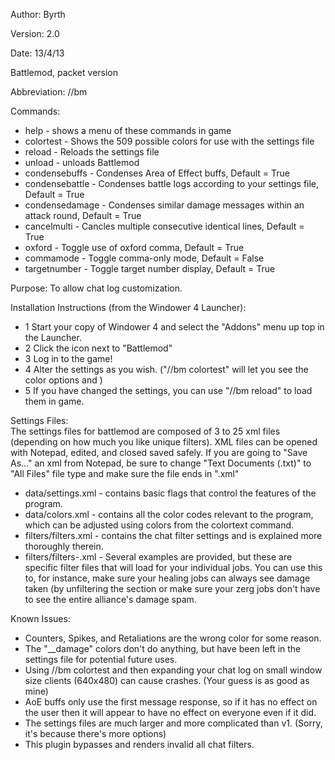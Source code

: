 Author: Byrth

Version: 2.0

Date: 13/4/13

Battlemod, packet version

Abbreviation: //bm

Commands:  
* help - shows a menu of these commands in game
* colortest - Shows the 509 possible colors for use with the settings file
* reload - Reloads the settings file
* unload - unloads Battlemod
* condensebuffs - Condenses Area of Effect buffs, Default = True
* condensebattle - Condenses battle logs according to your settings file, Default = True
* condensedamage - Condenses similar damage messages within an attack round, Default = True
* cancelmulti - Cancles multiple consecutive identical lines, Default = True
* oxford - Toggle use of oxford comma, Default = True
* commamode - Toggle comma-only mode, Default = False
* targetnumber - Toggle target number display, Default = True

Purpose: To allow chat log customization.

Installation Instructions (from the Windower 4 Launcher):

* 1 Start your copy of Windower 4 and select the "Addons" menu up top in the Launcher.
* 2 Click the icon next to "Battlemod"
* 3 Log in to the game!
* 4 Alter the settings as you wish. ("//bm colortest" will let you see the color options and )
* 5 If you have changed the settings, you can use "//bm reload" to load them in game.

Settings Files:  
The settings files for battlemod are composed of 3 to 25 xml files (depending on how much you like unique filters). XML files can be opened with Notepad, edited, and closed saved safely. If you are going to "Save As..." an xml from Notepad, be sure to change "Text Documents (.txt)" to "All Files" file type and make sure the file ends in ".xml"  

* data/settings.xml         - contains basic flags that control the features of the program.  
* data/colors.xml           - contains all the color codes relevant to the program, which can be adjusted using colors from the colortext command.  
* filters/filters.xml       - contains the chat filter settings and is explained more thoroughly therein.  
* filters/filters-<job>.xml - Several examples are provided, but these are specific filter files that will load for your individual jobs. You can use this to, for instance, make sure your healing jobs can always see damage taken (by unfiltering the <monsters></monsters> section or make sure your zerg jobs don't have to see the entire alliance's damage spam.  

Known Issues:  
* Counters, Spikes, and Retaliations are the wrong color for some reason.  
* The "__damage" colors don't do anything, but have been left in the settings file for potential future uses.  
* Using //bm colortest and then expanding your chat log on small window size clients (640x480) can cause crashes. (Your guess is as good as mine)  
* AoE buffs only use the first message response, so if it has no effect on the user then it will appear to have no effect on everyone even if it did.  
* The settings files are much larger and more complicated than v1. (Sorry, it's because there's more options)  
* This plugin bypasses and renders invalid all chat filters.  